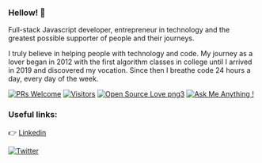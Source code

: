 
### Hellow! 👋
Full-stack Javascript developer, entrepreneur in technology and the greatest possible supporter of people and their journeys.

I truly believe in helping people with technology and code. My journey as a lover began in 2012 with the first algorithm classes in college until I arrived in 2019 and discovered my vocation. Since then I breathe code 24 hours a day, every day of the week.

[![PRs Welcome](https://img.shields.io/badge/PRs-welcome-brightgreen.svg?style=flat&logo=github)](https://github.com/BraianMendes) [![Visitors](https://visitor-badge.glitch.me/badge?page_id=BraianMendes.visitor-badge)](https://github.com/BraianMendes) [![Open Source Love png3](https://badges.frapsoft.com/os/v3/open-source.png?v=103)](https://github.com/BraianMendes) [![Ask Me Anything !](https://img.shields.io/badge/Ask%20me-anything-1abc9c.svg)](https://GitHub.com/BraianMendes/ama)

### Useful links:
<!-- 👉 Blog -->

👉 <a href="https://www.linkedin.com/in/braianmendes/">Linkedin</a>

[![Twitter](https://img.shields.io/twitter/follow/TsunamiBraian.svg?style=social)](https://twitter.com/TsunamiBraian)

<!--
**BraianMendes/BraianMendes** is a ✨ _special_ ✨ repository because its `README.md` (this file) appears on your GitHub profile.

Here are some ideas to get you started:

- 🔭 I’m currently working on ...
- 🌱 I’m currently learning ...
- 👯 I’m looking to collaborate on ...
- 🤔 I’m looking for help with ...
- 💬 Ask me about ...
- 📫 How to reach me: ...
- 😄 Pronouns: ...
- ⚡ Fun fact: ...
-->

